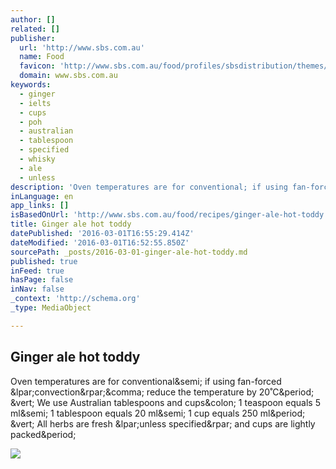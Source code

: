 ```yaml
---
author: []
related: []
publisher:
  url: 'http://www.sbs.com.au'
  name: Food
  favicon: 'http://www.sbs.com.au/food/profiles/sbsdistribution/themes/food/favicon.ico'
  domain: www.sbs.com.au
keywords:
  - ginger
  - ielts
  - cups
  - poh
  - australian
  - tablespoon
  - specified
  - whisky
  - ale
  - unless
description: 'Oven temperatures are for conventional; if using fan-forced (convection), reduce the temperature by 20˚C. | We use Australian tablespoons and cups: 1 teaspoon equals 5 ml; 1 tablespoon equals 20 ml; 1 cup equals 250 ml. | All herbs are fresh (unless specified) and cups are lightly packed.'
inLanguage: en
app_links: []
isBasedOnUrl: 'http://www.sbs.com.au/food/recipes/ginger-ale-hot-toddy'
title: Ginger ale hot toddy
datePublished: '2016-03-01T16:55:29.414Z'
dateModified: '2016-03-01T16:52:55.850Z'
sourcePath: _posts/2016-03-01-ginger-ale-hot-toddy.md
published: true
inFeed: true
hasPage: false
inNav: false
_context: 'http://schema.org'
_type: MediaObject

---
```

<article style=""><h1>Ginger ale hot toddy</h1><p>Oven temperatures are for conventional&amp;semi; if using fan-forced &amp;lpar;convection&amp;rpar;&amp;comma; reduce the temperature by 20˚C&amp;period; &amp;vert; We use Australian tablespoons and cups&amp;colon; 1 teaspoon equals 5 ml&amp;semi; 1 tablespoon equals 20 ml&amp;semi; 1 cup equals 250 ml&amp;period; &amp;vert; All herbs are fresh &amp;lpar;unless specified&amp;rpar; and cups are lightly packed&amp;period;</p><img src="http://www.sbs.com.au/food/sites/sbs.com.au.food/files/ginger-hot-toddy.jpg" /></article>